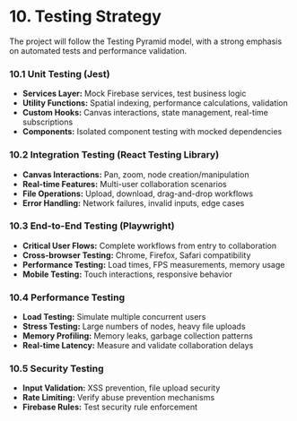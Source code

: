 # 10. Testing Strategy

The project will follow the Testing Pyramid model, with a strong emphasis on automated tests and performance validation.

### 10.1 Unit Testing (Jest)

- **Services Layer:** Mock Firebase services, test business logic
- **Utility Functions:** Spatial indexing, performance calculations, validation
- **Custom Hooks:** Canvas interactions, state management, real-time subscriptions
- **Components:** Isolated component testing with mocked dependencies

### 10.2 Integration Testing (React Testing Library)

- **Canvas Interactions:** Pan, zoom, node creation/manipulation
- **Real-time Features:** Multi-user collaboration scenarios
- **File Operations:** Upload, download, drag-and-drop workflows
- **Error Handling:** Network failures, invalid inputs, edge cases

### 10.3 End-to-End Testing (Playwright)

- **Critical User Flows:** Complete workflows from entry to collaboration
- **Cross-browser Testing:** Chrome, Firefox, Safari compatibility
- **Performance Testing:** Load times, FPS measurements, memory usage
- **Mobile Testing:** Touch interactions, responsive behavior

### 10.4 Performance Testing

- **Load Testing:** Simulate multiple concurrent users
- **Stress Testing:** Large numbers of nodes, heavy file uploads
- **Memory Profiling:** Memory leaks, garbage collection patterns
- **Real-time Latency:** Measure and validate collaboration delays

### 10.5 Security Testing

- **Input Validation:** XSS prevention, file upload security
- **Rate Limiting:** Verify abuse prevention mechanisms
- **Firebase Rules:** Test security rule enforcement
